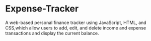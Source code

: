 # Expense-Tracker
 A web-based personal finance tracker using JavaScript, HTML, and CSS,which allow users to add, edit, and delete income and expense transactions and display the current balance.
